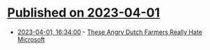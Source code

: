 # [Published on 2023-04-01](index.md)

* [2023-04-01, 16:34:00](https://slashdot.org/story/23/04/01/0515242/these-angry-dutch-farmers-really-hate-microsoft?utm_source=rss1.0mainlinkanon&utm_medium=feed) - [These Angry Dutch Farmers Really Hate Microsoft](https://slashdot.org/story/23/04/01/0515242/these-angry-dutch-farmers-really-hate-microsoft?utm_source=rss1.0mainlinkanon&utm_medium=feed)
